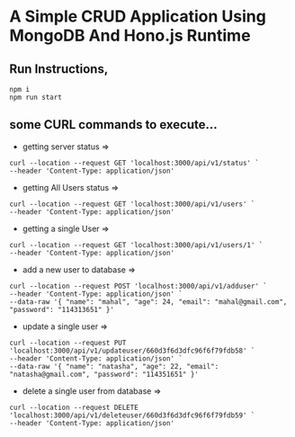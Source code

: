 # A Simple CRUD Application Using MongoDB And Hono.js Runtime

## Run Instructions,

```
npm i
npm run start
```

## some CURL commands to execute...

- getting server status =>
```
curl --location --request GET 'localhost:3000/api/v1/status' `
--header 'Content-Type: application/json'
``` 

- getting All Users status =>
```
curl --location --request GET 'localhost:3000/api/v1/users' `
--header 'Content-Type: application/json'
```

- getting a single User =>
```
curl --location --request GET 'localhost:3000/api/v1/users/1' `
--header 'Content-Type: application/json'
```

- add a new user to database =>
```
curl --location --request POST 'localhost:3000/api/v1/adduser' `
--header 'Content-Type: application/json' `
--data-raw '{ "name": "mahal", "age": 24, "email": "mahal@gmail.com", "password": "114313651" }'
```

- update a single user =>
```
curl --location --request PUT 'localhost:3000/api/v1/updateuser/660d3f6d3dfc96f6f79fdb58' `
--header 'Content-Type: application/json' `
--data-raw '{ "name": "natasha", "age": 22, "email": "natasha@gmail.com", "password": "114351651" }'
```

- delete a single user from database => 
```
curl --location --request DELETE 'localhost:3000/api/v1/deleteuser/660d3f6d3dfc96f6f79fdb59' `
--header 'Content-Type: application/json'
```
